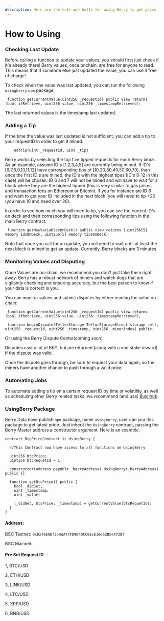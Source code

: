 ```yaml
---
description: Here are the nuts and bolts for using Berry to get price
---
```


# How to Using

### **Checking Last Update**

Before calling a function to update your values, you should first just check if it's already there! Berry values, once onchain, are free for anyone to read. This means that if someone else just updated the value, you can use it free of charge!

To check when the value was last updated, you can run the following `usingberry` `npm` package:

```text
 function getCurrentValue(uint256 _requestId) public view returns (bool ifRetrieve, uint256 value, uint256 _timestampRetrieved);
```

The last returned values is the timestamp last updated.

### **Adding a Tip**

If the time the value was last updated is not sufficient, you can add a tip to your requestID in order to get it mined.

```text
    addTip(uint _requestId, uint _tip)
```

Berry works by selecting the top five tipped requests for each Berry block. As an example, assume ID's \[1,2,3,4,5\] are currently being mined. If ID's \[6,7,8,9,10,11,12\] have corresponding tips of \[10,20,30,40,50,60,70\], then once the first ID's are mined, the ID's with the highest tipes \(ID's 8-12 in this case\) will be chosen. ID 6 and 7 will not be mined and will have to wait for a block where they are the highest tipped \(this is very similar to gas prices and transaction fees on Ethereum or Bitcoin\). If you for instance are ID 6 and want to get your ID included in the next block, you will need to tip &gt;20 \(you have 10 and need over 30\).

In order to see how much you will need to tip, you can see the current ID's on deck and their corresponding tips using the following function in the main Berry contract:

```text
 function getNewVariablesOnDeck() public view returns (uint256[5] memory idsOnDeck, uint256[5] memory tipsOnDeck)
```

Note that once you call for an update, you will need to wait until at least the next block is mined to get an update. Currently, Berry blocks are 3 minutes.

### Monitoring Values and Disputing

Once Values are on-chain, we recommend you don't just take them right away. Berry has a robust network of miners and watch dogs that are vigilantly checking and ensuring accuracy, but the best person to know if your data is correct is you.

You can monitor values and submit disputes by either reading the value on-chain:

```text
 function getCurrentValue(uint256 _requestId) public view returns (bool ifRetrieve, uint256 value, uint256 _timestampRetrieved);

 function beginDispute(TellorStorage.TellorStorageStruct storage self, uint256 _requestId, uint256 _timestamp, uint256 _minerIndex) public;
```

Or using the Berry Dispute Center\(coming soon\)

Disputes cost a lot of BRY, but are returned \(along with a one stake reward\) if the dispute was valid.

Once the dispute goes through, be sure to request your data again, so the miners have another chance to push through a valid price.

### **Automating Jobs**

To automate adding a tip on a certain request ID by time or volatility, as well as scheduling other Berry related tasks, we recommend \(and use\) [Buidlhub](https://www.buidlhub.com).

### UsingBerry Package

Berry Data have publish `npm` package, name `usingberry`, user can you this package to get latest price. Just inherit the `UsingBerry` contract, passing the Berry Master address a constructor argument. Here is an example:

```text
contract BtcPriceContract is UsingBerry {

  //This Contract now have access to all functions on UsingBerry

  uint256 btcPrice;
  uint256 btcRequetId = 1;

  constructor(address payable _berryAddress) UsingBerry(_berryAddress) public {}

  function setBtcPrice() public {
    bool _didGet;
    uint _timestamp;
    uint _value;

    (_didGet, btcPrice, _timestamp) = getCurrentValue(btcRequetId);
  }
}
```

#### Address:

BSC Testnet: `0x8af6EAbf2b4dA47FD9640CC0EcE16e52BEe4728f`

BSC Mainnet: 

#### Pre Set Request ID

1, BTC/USD

2, ETH/USD

3, LINK/USD

4, LTC/USD

5, XRP/USD

6, BNB/USD





